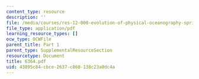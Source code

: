 ```yaml
---
content_type: resource
description: ''
file: /media/courses/res-12-000-evolution-of-physical-oceanography-spring-2007/43895c84cbce2637c860138c23a0dc4a_6364.pdf
file_type: application/pdf
learning_resource_types: []
ocw_type: OCWFile
parent_title: Part 1
parent_type: SupplementalResourceSection
resourcetype: Document
title: 6364.pdf
uid: 43895c84-cbce-2637-c860-138c23a0dc4a
---
```

